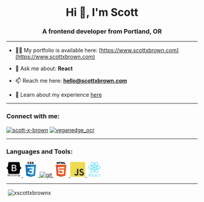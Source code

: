 <h1 align="center">Hi 👋, I'm Scott</h1>
<h3 align="center">A frontend developer from Portland, OR</h3>

***

- 👨‍💻 My portfolio is available here: [https://www.scottxbrown.com](https://www.scottxbrown.com)

- 💬 Ask me about: **React**

- 📫 Reach me here: **hello@scottxbrown.com**

- 📄 Learn about my experience [here](https://www.scottxbrown.com/static/media/Scott_Brown_Resume.d2f2db7a5a2292557a74.pdf)

***

<h3 align="left">Connect with me:</h3>
<p align="left">
<a href="https://linkedin.com/in/scott-x-brown" target="blank"><img align="center" src="https://raw.githubusercontent.com/rahuldkjain/github-profile-readme-generator/master/src/images/icons/Social/linked-in-alt.svg" alt="scott-x-brown" height="30" width="40" /></a>
<a href="https://instagram.com/veganedge_ocr" target="blank"><img align="center" src="https://raw.githubusercontent.com/rahuldkjain/github-profile-readme-generator/master/src/images/icons/Social/instagram.svg" alt="veganedge_ocr" height="30" width="40" /></a>
</p>

***

<h3 align="left">Languages and Tools:</h3>
<p align="left"> <a href="https://getbootstrap.com" target="_blank" rel="noreferrer"> <img src="https://raw.githubusercontent.com/devicons/devicon/master/icons/bootstrap/bootstrap-plain-wordmark.svg" alt="bootstrap" width="40" height="40"/> </a> <a href="https://www.w3schools.com/css/" target="_blank" rel="noreferrer"> <img src="https://raw.githubusercontent.com/devicons/devicon/master/icons/css3/css3-original-wordmark.svg" alt="css3" width="40" height="40"/> </a> <a href="https://git-scm.com/" target="_blank" rel="noreferrer"> <img src="https://www.vectorlogo.zone/logos/git-scm/git-scm-icon.svg" alt="git" width="40" height="40"/> </a> <a href="https://www.w3.org/html/" target="_blank" rel="noreferrer"> <img src="https://raw.githubusercontent.com/devicons/devicon/master/icons/html5/html5-original-wordmark.svg" alt="html5" width="40" height="40"/> </a> <a href="https://developer.mozilla.org/en-US/docs/Web/JavaScript" target="_blank" rel="noreferrer"> <img src="https://raw.githubusercontent.com/devicons/devicon/master/icons/javascript/javascript-original.svg" alt="javascript" width="40" height="40"/> </a> <a href="https://reactjs.org/" target="_blank" rel="noreferrer"> <img src="https://raw.githubusercontent.com/devicons/devicon/master/icons/react/react-original-wordmark.svg" alt="react" width="40" height="40"/> </a> </p>

***

<p>&nbsp;<img align="center" src="https://github-readme-stats.vercel.app/api?username=xscottxbrownx&show_icons=true&locale=en" alt="xscottxbrownx" /></p>

